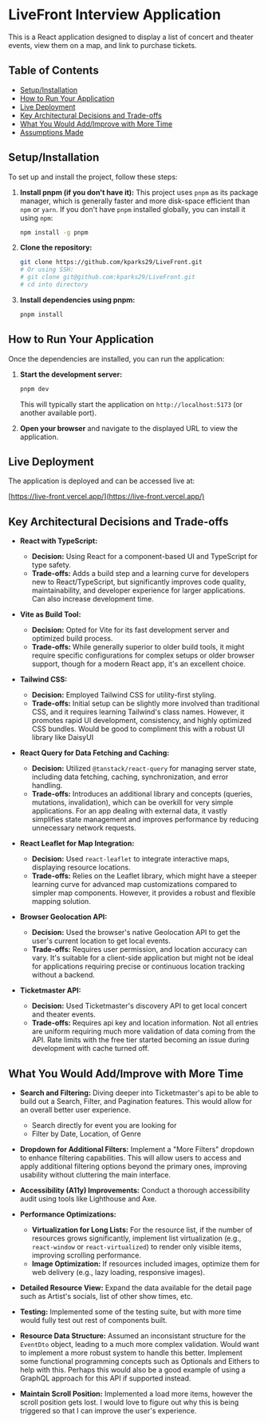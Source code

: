 # LiveFront Interview Application

This is a React application designed to display a list of concert and theater events, view them on a map, and link to purchase tickets.

## Table of Contents

* [Setup/Installation](#setupinstallation)
* [How to Run Your Application](#how-to-run-your-application)
* [Live Deployment](#live-deployment)
* [Key Architectural Decisions and Trade-offs](#key-architectural-decisions-and-trade-offs)
* [What You Would Add/Improve with More Time](#what-you-would-addimprove-with-more-time)
* [Assumptions Made](#assumptions-made)

## Setup/Installation

To set up and install the project, follow these steps:

1.  **Install pnpm (if you don't have it):**
    This project uses `pnpm` as its package manager, which is generally faster and more disk-space efficient than `npm` or `yarn`. If you don't have `pnpm` installed globally, you can install it using `npm`:
    ```bash
    npm install -g pnpm
    ```

2.  **Clone the repository:**
    ```bash
    git clone https://github.com/kparks29/LiveFront.git
    # Or using SSH:
    # git clone git@github.com:kparks29/LiveFront.git
    # cd into directory
    ```

3.  **Install dependencies using pnpm:**
    ```bash
    pnpm install
    ```

## How to Run Your Application

Once the dependencies are installed, you can run the application:

1.  **Start the development server:**
    ```bash
    pnpm dev
    ```
    This will typically start the application on `http://localhost:5173` (or another available port).

2.  **Open your browser** and navigate to the displayed URL to view the application.

## Live Deployment

The application is deployed and can be accessed live at:

[https://live-front.vercel.app/](https://live-front.vercel.app/)

## Key Architectural Decisions and Trade-offs

* **React with TypeScript:**
    * **Decision:** Using React for a component-based UI and TypeScript for type safety.
    * **Trade-offs:** Adds a build step and a learning curve for developers new to React/TypeScript, but significantly improves code quality, maintainability, and developer experience for larger applications.  Can also increase development time.

* **Vite as Build Tool:**
    * **Decision:** Opted for Vite for its fast development server and optimized build process.
    * **Trade-offs:** While generally superior to older build tools, it might require specific configurations for complex setups or older browser support, though for a modern React app, it's an excellent choice.

* **Tailwind CSS:**
    * **Decision:** Employed Tailwind CSS for utility-first styling.
    * **Trade-offs:** Initial setup can be slightly more involved than traditional CSS, and it requires learning Tailwind's class names. However, it promotes rapid UI development, consistency, and highly optimized CSS bundles.
    Would be good to compliment this with a robust UI library like DaisyUI

* **React Query for Data Fetching and Caching:**
    * **Decision:** Utilized `@tanstack/react-query` for managing server state, including data fetching, caching, synchronization, and error handling.
    * **Trade-offs:** Introduces an additional library and concepts (queries, mutations, invalidation), which can be overkill for very simple applications. For an app dealing with external data, it vastly simplifies state management and improves performance by reducing unnecessary network requests.

* **React Leaflet for Map Integration:**
    * **Decision:** Used `react-leaflet` to integrate interactive maps, displaying resource locations.
    * **Trade-offs:** Relies on the Leaflet library, which might have a steeper learning curve for advanced map customizations compared to simpler map components. However, it provides a robust and flexible mapping solution.

* **Browser Geolocation API:**
    * **Decision:** Used the browser's native Geolocation API to get the user's current location to get local events.
    * **Trade-offs:** Requires user permission, and location accuracy can vary. It's suitable for a client-side application but might not be ideal for applications requiring precise or continuous location tracking without a backend.

* **Ticketmaster API:**
    * **Decision:** Used Ticketmaster's discovery API to get local concert and theater events.
    * **Trade-offs:** Requires api key and location information. Not all entries are uniform requiring much more validation of data coming from the API.  Rate limits with the free tier started becoming an issue during development with cache turned off.

## What You Would Add/Improve with More Time

* **Search and Filtering:** Diving deeper into Ticketmaster's api to be able to build out a Search, Filter, and Pagination features.  This would allow for an overall better user experience.
    * Search directly for event you are looking for
    * Filter by Date, Location, of Genre

* **Dropdown for Additional Filters:** Implement a "More Filters" dropdown to enhance filtering capabilities. This will allow users to access and apply additional filtering options beyond the primary ones, improving usability without cluttering the main interface.

* **Accessibility (A11y) Improvements:** Conduct a thorough accessibility audit using tools like Lighthouse and Axe.

* **Performance Optimizations:**
    * **Virtualization for Long Lists:** For the resource list, if the number of resources grows significantly, implement list virtualization (e.g., `react-window` or `react-virtualized`) to render only visible items, improving scrolling performance.
    * **Image Optimization:** If resources included images, optimize them for web delivery (e.g., lazy loading, responsive images).

* **Detailed Resource View:** Expand the data available for the detail page such as Artist's socials, list of other show times, etc.

* **Testing:** Implemented some of the testing suite, but with more time would fully test out rest of components built.

* **Resource Data Structure:** Assumed an inconsistant structure for the `EventDto` object, leading to a much more complex validation.  Would want to implement a more robust system to handle this better.  Implement some functional programming concepts such as Optionals and Eithers to help with this.  Perhaps this would also be a good example of using a GraphQL approach for this API if supported instead.

* **Maintain Scroll Position:** Implemented a load more items, however the scroll position gets lost.  I would love to figure out why this is being triggered so that I can improve the user's experience.
